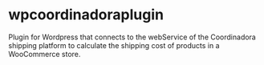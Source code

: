 # wpcoordinadoraplugin
Plugin for Wordpress that connects to the webService of the Coordinadora shipping platform to calculate the shipping cost of products in a WooCommerce store.
